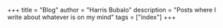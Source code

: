 +++
title = "Blog"
author = "Harris Bubalo"
description = "Posts where I write about whatever is on my mind"
tags = ["index"]
+++